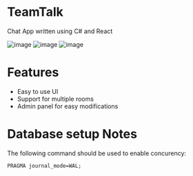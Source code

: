 # TeamTalk
Chat App written using C# and React

![image](https://github.com/user-attachments/assets/87f2443f-1e03-46f6-be25-50f1c19875d7)
![image](https://github.com/user-attachments/assets/ea829f2e-c461-45e5-86bd-e25405c6d8dc)
![image](https://github.com/user-attachments/assets/1fa20619-99ae-44fc-86b1-a2454e7c2368)


# Features

- Easy to use UI
- Support for multiple rooms
- Admin panel for easy modifications


# Database setup Notes
The following command should be used to enable concurency:
```
PRAGMA journal_mode=WAL;
```
